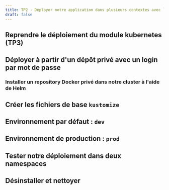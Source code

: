 ```yaml
---
title: TP2 - Déployer notre application dans plusieurs contextes avec `kustomize`
draft: false
---
```



## Reprendre le déploiement du module kubernetes (TP3)


<!-- cloner la bonne correction à ajouter au dépôt de correction -->


## Déployer à partir d'un dépôt privé avec un login par mot de passe

### Installer un repository Docker privé dans notre cluster à l'aide de Helm

<!--  créer un secret -->

<!-- utiliser le secret dans le déploiement -->

## Créer les fichiers de base `kustomize`

## Environnement par défaut : `dev`


## Environnement de production : `prod`



## Tester notre déploiement dans deux namespaces




## Désinstaller et nettoyer